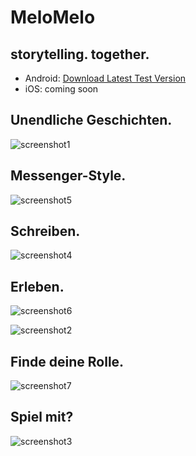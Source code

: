# MeloMelo
## storytelling. together.

* Android: [Download Latest Test Version](http://huy-le.de/melomelo/latest.apk)
* iOS: coming soon


## Unendliche Geschichten.


![screenshot1](https://github.com/dreiklangdev/MeloMelo-Page/raw/master/img/screen1_framed.png "Screenshot1")

## Messenger-Style.


![screenshot5](https://github.com/dreiklangdev/MeloMelo-Page/raw/master/img/screen6_framed.png "Screenshot5")


## Schreiben.

![screenshot4](https://github.com/dreiklangdev/MeloMelo-Page/raw/master/img/screen5_framed.png "Screenshot4")

## Erleben.

![screenshot6](https://github.com/dreiklangdev/MeloMelo-Page/raw/master/img/screen7_framed.png "Screenshot6")

![screenshot2](https://github.com/dreiklangdev/MeloMelo-Page/raw/master/img/screen2_framed.png "Screenshot2")

## Finde deine Rolle.

![screenshot7](https://github.com/dreiklangdev/MeloMelo-Page/raw/master/img/screen8_framed.png "Screenshot7")

## Spiel mit?

![screenshot3](https://github.com/dreiklangdev/MeloMelo-Page/raw/master/img/screen4_framed.png "Screenshot3")

